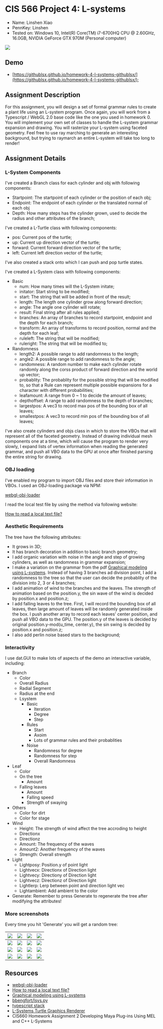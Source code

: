 # CIS 566 Project 4: L-systems

* Name: Linshen Xiao
* PennKey: Linshen
* Tested on: Windows 10, Intel(R) Core(TM) i7-6700HQ CPU @ 2.60GHz, 16.0GB, NVIDIA GeForce GTX 970M (Personal computer)

![](img/cover.png)

## Demo

- [https://githublsx.github.io/homework-4-l-systems-githublsx/](https://githublsx.github.io/homework-4-l-systems-githublsx/);

## Assignment Description

For this assignment, you will design a set of formal grammar rules to create
a plant life using an L-system program. Once again, you will work from a
Typescript / WebGL 2.0 base code like the one you used in homework 0. You will
implement your own set of classes to handle the L-system grammar expansion and
drawing. You will rasterize your L-system using faceted geometry. Feel free
to use ray marching to generate an interesting background, but trying to
raymarch an entire L-system will take too long to render!

## Assignment Details

### L-System Components
I've created a Branch class for each cylinder and obj with following components:

* Startpoint: The startpoint of each cylinder or the position of each obj;
* Endpoint: The endpoint of each cylinder or the translated normal of each obj
* Depth: How many steps has the cylinder grown, used to decide the radius and other attributes of the branch;

I've created a L-Turtle class with following components:

* pos: Current pos of the turtle;
* up: Current up direction vector of the turtle;
* forward: Current forward direction vector of the turtle;
* left: Current left direction vector of the turtle;

I've also created a stack onto which I can push and pop turtle states.

I've created a L-System class with following components:

* Basic
	*  num: How many times will the L-System initate;
	*  initator: Start string to be modified;
	*  start: The string that will be added in front of the result;
	*  length: The length one cylinder grow along forward direction;
	*  angle: The angle one cylinder will rotate;
	*  result: Final string after all rules applied; 
	*  branches: An array of branches to record startpoint, endpoint and the depth for each branch;
	*  transform: An array of transforms to record position, normal and the depth for each leaf;
	*  ruleleft: The string that will be modified;
	*  ruleright: The string that will be modified to;
*  Randomness
	*  length2: A possible range to add randomness to the length;
	*  angle2: A possible range to add randomness to the angle;
	*  randomness: A random number to make each cylinder rotate randomly along the corss product of forward direction and the world up vector;
	*  probablity: The probablity for the possible string that will be modified to, so that a Rule can represent multiple possible expansions for a character with different probabilities;
	*  leafamount: A range from 0 ~ 1 to decide the amount of leaves;
	*  depthoffset: A range to add randomness to the depth of branches;
    *  largestpos: A vec3 to record max pos of the bounding box of all leaves;
    *  smallestpos: A vec3 to record min pos of the bounding box of all leaves;

I've also create cylinders and objs class in which to store the VBOs that will represent all of the faceted geometry. Instead of drawing individual mesh components one at a time, which will cause the program to render very slowly, I expand lists of vertex information when reading the generated grammar, and push all VBO data to the GPU at once after finished parsing the entire string for drawing.

### OBJ loading
I've enabled my program to import OBJ files and store their information in VBOs. I used an OBJ-loading package via NPM:

[webgl-obj-loader](https://www.npmjs.com/package/webgl-obj-loader)

I read the local test file by using the method via following website:

[How to read a local text file?](https://stackoverflow.com/questions/14446447/how-to-read-a-local-text-file)

### Aesthetic Requirements
The tree have the following attributes:

* It grows in 3D;
* It has branch decoration in addition to basic branch geometry;
* I add organic variation with noise in the angle and step of growing cylinders, as well as randomness in grammar expansion;
* I make a variation on the grammar from the pdf [Graphical modeling using L-systems](http://algorithmicbotany.org/papers/abop/abop-ch1.pdf). Instead of having 3 branches ad division point, I add a randomness to the tree so that the user can decide the probablity of the division into 2, 3 or 4 branches;
* I add animation of wind to the branches and the leaves. The strength of animation based on the  position.y, the sin wave of the wind is decided by position.x and position.z;
* I add falling leaves to the tree. First, I will record the bounding box of all leaves, then large amount of leaves will be randomly generated inside the box. I push another array to record each leaves' center position, and push all VBO data to the GPU. The position.y of the leaves is decided by original position.y-mod(u_time, center.y), the sin swing is decided by position.x and position.z;
* I also add perlin noise based stars to the background;

### Interactivity
I use dat.GUI to make lots of aspects of the demo an interactive variable, including:

* Branch
	* Color
	* Overall Radius
	* Radial Segment
	* Radius at the end
	* Lsystem
		* Basic
			* Iteration
			* Degree
			* Step
		* Rules
			* Start
			* Axoim
			* Lots of grammar rules and their probablities
		* Noise
			* Randomness for degree
			* Randomness for step
			* Overall Randomness
* Leaf
	* Color
	* On the tree
		* Amount
	* Falling leaves
		* Amount
		* Falling speed
		* Strength of swaying
* Others
	* Color for dirt
	* Color for stage
* Wind
	* Height: The strength of wind affect the tree accroding to height
	* Directionx
	* Directionz
	* Amount: The frequency of the waves
	* Amount2: Another frequency of the waves
	* Strength: Overall strength
* Light
	* Lightposy: Position.y of point light
	* Lightvecx: Directionx of Direction light
	* Lightvecy: Directiony of Direction light
	* Lightvecz: Directionz of Direction light
	* Lightlerp: Lerp between point and direction light vec
	* Lightambient: Add ambient to the color
* Generate: Remember to press Generate to regenerate the tree after modifying the attributes!

### More screenshots

Every time you hit 'Generate' you will get a random tree:

|![](img/1.png)|![](img/2.png)|![](img/3.png)|![](img/4.png)|
|--------------|--------------|--------------|--------------|
|![](img/5.png)|![](img/6.png)|![](img/7.png)|![](img/8.png)|
|![](img/9.png)|![](img/10.png)|![](img/11.png)|![](img/12.png)|
|![](img/13.png)|![](img/14.png)|![](img/15.png)|![](img/16.png)|

## Resources

- [webgl-obj-loader](https://www.npmjs.com/package/webgl-obj-loader)
- [How to read a local text file?](https://stackoverflow.com/questions/14446447/how-to-read-a-local-text-file)
- [Graphical modeling using L-systems](http://algorithmicbotany.org/papers/abop/abop-ch1.pdf)
- [bbengfort/lsys.py](https://gist.github.com/bbengfort/11183420)
- [typescript stack](https://gist.github.com/rorysaur/d546a3ade03c2d2dd7c3)
- [L-Systems Turtle Graphics Renderer](http://www.kevs3d.co.uk/dev/lsystems/)
- CIS660 Homework Assignment 2 Developing Maya Plug-ins Using MEL and C++ L-Systems
